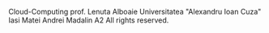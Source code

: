 Cloud-Computing prof. Lenuta Alboaie
Universitatea "Alexandru Ioan Cuza" Iasi
Matei Andrei Madalin A2
All rights reserved.
